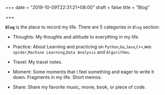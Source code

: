 +++
date = "2019-10-09T22:31:21+08:00"
draft = false
title = "Blog"

+++

**`Blog`** is the place to record my life. There are 5 categories in `Blog` section:

- Thoughts: My thoughts and attitude to everything in my life.

- Practice: About Learning and practicing on ``Python``,``Go``,``Java``,``C++``,``Web spider``,``Machine Learning``,``Data Analysis`` and ``Algorithms``.

- Travel: My travel notes.

- Moment: Some moments that I feel something and eager to write it down. Fragments in my life. Short memos.

- Share: Share my favorite music, movie, book, or piece of code.


